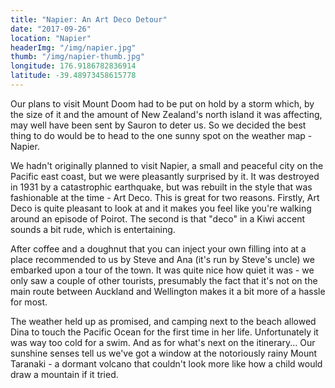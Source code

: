 ```yaml
---
title: "Napier: An Art Deco Detour"
date: "2017-09-26"
location: "Napier"
headerImg: "/img/napier.jpg"
thumb: "/img/napier-thumb.jpg"
longitude: 176.9186782836914
latitude: -39.48973458615778
---
```


Our plans to visit Mount Doom had to be put on hold by a storm which, by the size of it and the amount of New Zealand's north island it was affecting, may well have been sent by Sauron to deter us. So we decided the best thing to do would be to head to the one sunny spot on the weather map - Napier.

We hadn't originally planned to visit Napier, a small and peaceful city on the Pacific east coast, but we were pleasantly surprised by it. It was destroyed in 1931 by a catastrophic earthquake, but was rebuilt in the style that was fashionable at the time - Art Deco. This is great for two reasons. Firstly, Art Deco is quite pleasant to look at and it makes you feel like you're walking around an episode of Poirot. The second is that "deco" in a Kiwi accent sounds a bit rude, which is entertaining.

After coffee and a doughnut that you can inject your own filling into at a place recommended to us by Steve and Ana (it's run by Steve's uncle) we embarked upon a tour of the town. It was quite nice how quiet it was - we only saw a couple of other tourists, presumably the fact that it's not on the main route between Auckland and Wellington makes it a bit more of a hassle for most.

<div><photo url="/img/mapier-street.jpg"></photo></div

The weather held up as promised, and camping next to the beach allowed Dina to touch the Pacific Ocean for the first time in her life. Unfortunately it was way too cold for a swim. And as for what's next on the itinerary... Our sunshine senses tell us we've got a window at the notoriously rainy Mount Taranaki - a dormant volcano that couldn't look more like how a child would draw a mountain if it tried.
